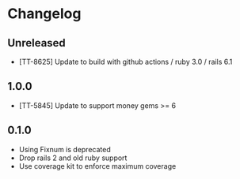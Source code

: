 # Changelog

## Unreleased

- [TT-8625] Update to build with github actions / ruby 3.0 / rails 6.1

## 1.0.0

* [TT-5845] Update to support money gems >= 6

## 0.1.0

* Using Fixnum is deprecated
* Drop rails 2 and old ruby support
* Use coverage kit to enforce maximum coverage
